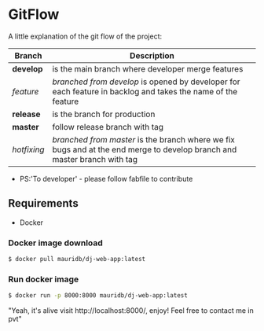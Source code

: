 # GitFlow
A little explanation of the git flow of the project:

|Branch|Description
|-----|------------
|**develop**| is the main branch where developer merge features
|*feature*| _branched from develop_ is opened by developer for each feature in backlog and takes the name of the feature
|**release**| is the branch for production
|**master** | follow release branch with tag
|*hotfixing*| _branched from master_ is the branch where we fix bugs and at the end merge to develop branch and master branch with tag


- PS:'To developer' - please follow fabfile to contribute


## Requirements
- Docker

### Docker image download
```bash
$ docker pull mauridb/dj-web-app:latest
```

### Run docker image
```bash
$ docker run -p 8000:8000 mauridb/dj-web-app:latest 
```




"Yeah, it's alive visit http://localhost:8000/, enjoy! Feel free to contact me in pvt"